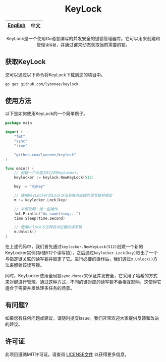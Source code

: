 <div align="center">
</br>

# KeyLock

| [English](README.md) | 中文 |
| --- | --- |

KeyLock是一个使用Go语言编写的并发安全的键锁管理器库。它可以用来创建和管理`读写锁`，并通过键来动态获取当前需要的锁。

</div>

## 获取KeyLock

您可以通过以下命令将KeyLock下载到您的项目中。

```bash
go get github.com/lyonnee/keylock
```

## 使用方法

以下是如何使用KeyLock的一个简单例子。

```go
package main

import (
	"fmt"
	"sync"
	"time"

	"github.com/lyonnee/keylock"
)

func main() {
    // 创建一个长度为512的KeyLocker。
	keylocker := keylock.NewKeyLock(512)

    key := "myKey"

    // 使用KeyLocker的Lock方法获取对应键的读写锁并锁定
	m := keylocker.Lock(key)

    // 举例说明：做一些操作
    fmt.Println("do something...")
    time.Sleep(time.Second)

    // 使用Unlock方法释放对应键的读写锁
	m.Unlock()
}
```

在上述代码中，我们首先通过`keylocker.NewKeyLock(512)`创建一个新的KeyLocker实例(存储512个读写锁），之后通过`keylocker.Lock(key)`取出了一个与指定键关联的读写锁并锁定了它。进行必要的操作后，我们通过`m.Unlock()`方法来解锁该读写锁。

同时，KeyLocker使用全局锁`sync.Mutex`来保证并发安全，它采用了哈希的方式来对键进行管理。通过这种方式，不同的键对应的读写锁不会相互影响，这使得它适合于需要并发处理多任务的场景。

## 有问题?

如果您有任何问题或建议，请随时提交issue。我们非常欢迎大家提供反馈和改进的建议。

## 许可证

此项目遵循MIT许可证。请查阅 [LICENSE文件](./LICENSE) 以获得更多信息。